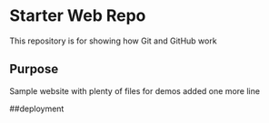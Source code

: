 # Starter Web Repo

This repository is for showing how Git and GitHub work

## Purpose

Sample website with plenty of files for demos
added one more line

##deployment